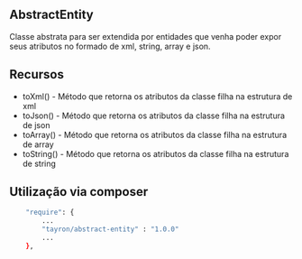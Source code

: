 ## AbstractEntity

Classe abstrata para ser extendida por entidades que venha poder expor seus atributos no 
formado de xml, string, array e json.


## Recursos
  - toXml() - Método que retorna os atributos da classe filha na estrutura de xml  
  - toJson() - Método que retorna os atributos da classe filha na estrutura de json
  - toArray() - Método que retorna os atributos da classe filha na estrutura de array
  - toString() - Método que retorna os atributos da classe filha na estrutura de string

## Utilização via composer

```sh
    "require": {
        ...
        "tayron/abstract-entity" : "1.0.0"
        ... 
    },    
```
